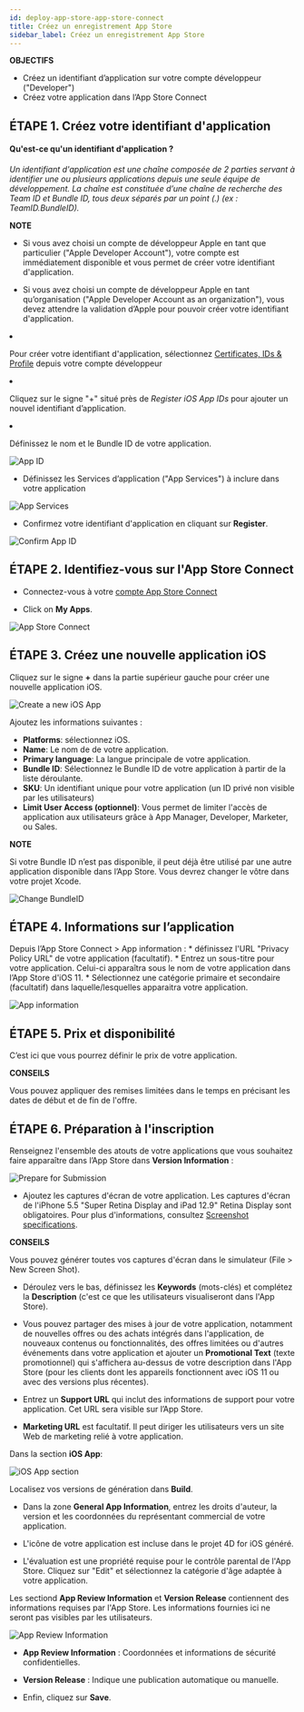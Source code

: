 ```yaml
---
id: deploy-app-store-app-store-connect
title: Créez un enregistrement App Store
sidebar_label: Créez un enregistrement App Store
---
```

<div class = "objectives"> 

**OBJECTIFS**

* Créez un identifiant d’application sur votre compte développeur ("Developer")
* Créez votre application dans l’App Store Connect</div> 

## ÉTAPE 1. Créez votre identifiant d'application

#### Qu'est-ce qu'un identifiant d'application ?

*Un identifiant d'application est une chaîne composée de 2 parties servant à identifier une ou plusieurs applications depuis une seule équipe de développement. La chaîne est constituée d’une chaîne de recherche des Team ID et Bundle ID, tous deux séparés par un point (.) (ex : TeamID.BundleID).*<div class = "tips"> 

**NOTE**

* Si vous avez choisi un compte de développeur Apple en tant que particulier ("Apple Developer Account"), votre compte est immédiatement disponible et vous permet de créer votre identifiant d'application.

* Si vous avez choisi un compte de développeur Apple en tant qu’organisation ("Apple Developer Account as an organization"), vous devez attendre la validation d’Apple pour pouvoir créer votre identifiant d'application.</div> 

* Pour créer votre identifiant d'application, sélectionnez [Certificates, IDs & Profile](https://developer.apple.com/account/ios/identifier/bundle) depuis votre compte développeur

* Cliquez sur le signe "+" situé près de *Register iOS App IDs* pour ajouter un nouvel identifiant d’application.

* Définissez le nom et le Bundle ID de votre application.

![App ID](assets/deploy-app-store/Developer-account-App-ID.png)

* Définissez les Services d’application ("App Services") à inclure dans votre application

![App Services](assets/deploy-app-store/App-Services-to-include.png)

* Confirmez votre identifiant d'application en cliquant sur **Register**.

![Confirm App ID](assets/deploy-app-store/Confirm-App-ID.png)

## ÉTAPE 2. Identifiez-vous sur l'App Store Connect

* Connectez-vous à votre [compte App Store Connect](https://appstoreconnect.apple.com)

* Click on **My Apps**.

![App Store Connect](assets/deploy-app-store/App-Store-Connect-home-page.png)

## ÉTAPE 3. Créez une nouvelle application iOS

Cliquez sur le signe **+** dans la partie supérieur gauche pour créer une nouvelle application iOS.

![Create a new iOS App](assets/deploy-app-store/Create-new-iOS-App.png)

Ajoutez les informations suivantes :

* **Platforms**: sélectionnez iOS.
* **Name**: Le nom de de votre application.
* **Primary language**: La langue principale de votre application.
* **Bundle ID**: Sélectionnez le Bundle ID de votre application à partir de la liste déroulante.
* **SKU**: Un identifiant unique pour votre application (un ID privé non visible par les utilisateurs)
* **Limit User Access (optionnel)**: Vous permet de limiter l'accès de application aux utilisateurs grâce à App Manager, Developer, Marketer, ou Sales.<div class = "tips"> 

**NOTE**

Si votre Bundle ID n’est pas disponible, il peut déjà être utilisé par une autre application disponible dans l’App Store. Vous devrez changer le vôtre dans votre projet Xcode.</div> 

![Change BundleID](assets/deploy-app-store/Change-BundleID-Xcode-Project.png)

## ÉTAPE 4. Informations sur l’application

Depuis l’App Store Connect > App information : * définissez l'URL "Privacy Policy URL" de votre application (facultatif). * Entrez un sous-titre pour votre application. Celui-ci apparaîtra sous le nom de votre application dans l’App Store d'iOS 11. * Sélectionnez une catégorie primaire et secondaire (facultatif) dans laquelle/lesquelles apparaitra votre application.

![App information](assets/deploy-app-store/App-Store-Connect-app-information.png)

## ÉTAPE 5. Prix et disponibilité

C’est ici que vous pourrez définir le prix de votre application.<div class = "tips"> 

**CONSEILS**

Vous pouvez appliquer des remises limitées dans le temps en précisant les dates de début et de fin de l'offre.</div> 

## ÉTAPE 6. Préparation à l'inscription

Renseignez l'ensemble des atouts de votre applications que vous souhaitez faire apparaître dans l’App Store dans **Version Information** :

![Prepare for Submission](assets/deploy-app-store/Prepare-for-submission-screenshot-description.png)

* Ajoutez les captures d'écran de votre application. Les captures d'écran de l'iPhone 5.5 "Super Retina Display and iPad 12.9" Retina Display sont obligatoires. Pour plus d'informations, consultez [Screenshot specifications](https://help.apple.com/app-store-connect/#/devd274dd925).<div class = "tips"> 

**CONSEILS**

Vous pouvez générer toutes vos captures d'écran dans le simulateur (File > New Screen Shot).</div> 

* Déroulez vers le bas, définissez les **Keywords** (mots-clés) et complétez la **Description** (c'est ce que les utilisateurs visualiseront dans l'App Store).

* Vous pouvez partager des mises à jour de votre application, notamment de nouvelles offres ou des achats intégrés dans l'application, de nouveaux contenus ou fonctionnalités, des offres limitées ou d'autres événements dans votre application et ajouter un **Promotional Text** (texte promotionnel) qui s'affichera au-dessus de votre description dans l'App Store (pour les clients dont les appareils fonctionnent avec iOS 11 ou avec des versions plus récentes).

* Entrez un **Support URL** qui inclut des informations de support pour votre application. Cet URL sera visible sur l’App Store.

* **Marketing URL** est facultatif. Il peut diriger les utilisateurs vers un site Web de marketing relié à votre application.

Dans la section **iOS App**:

![iOS App section](assets/deploy-app-store/Prepare-for-submission-build-icon.png)

Localisez vos versions de génération dans **Build**.

* Dans la zone **General App Information**, entrez les droits d'auteur, la version et les coordonnées du représentant commercial de votre application.

* L'icône de votre application est incluse dans le projet 4D for iOS généré.

* L'évaluation est une propriété requise pour le contrôle parental de l'App Store. Cliquez sur "Edit" et sélectionnez la catégorie d'âge adaptée à votre application.

Les sectiond **App Review Information** et **Version Release** contiennent des informations requises par l'App Store. Les informations fournies ici ne seront pas visibles par les utilisateurs.

![App Review Information](assets/deploy-app-store/Prepare-for-submission-review-information.png)

* **App Review Information** : Coordonnées et informations de sécurité confidentielles. 
* **Version Release** : Indique une publication automatique ou manuelle.

* Enfin, cliquez sur **Save**.
